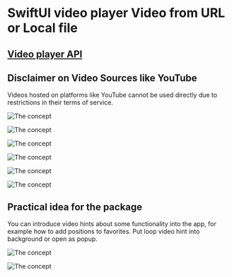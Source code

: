 # SwiftUI video player Video from URL or Local file

## [Video player API](https://github.com/swiftuiux/swiftui-loop-videoplayer)

## Disclaimer on Video Sources like YouTube
Videos hosted on platforms like YouTube cannot be used directly due to restrictions in their terms of service.
  
![The concept](https://github.com/swiftuiux/swiftui-video-player-example/blob/main/swiftui-loop-videoplayer-example/img/swiftui_video_player.gif) 

![The concept](https://github.com/swiftuiux/swiftui-video-player-example/blob/main/swiftui-loop-videoplayer-example/img/vector.gif) 

![The concept](https://github.com/swiftuiux/swiftui-video-player-example/blob/main/swiftui-loop-videoplayer-example/img/rotate.gif) 

![The concept](https://github.com/swiftuiux/swiftui-video-player-example/blob/main/swiftui-loop-videoplayer-example/img/rotate_around_edge.gif) 
  
![The concept](https://github.com/swiftuiux/swiftui-video-player-example/blob/main/swiftui-loop-videoplayer-example/img/swiftui.gif)
  
![The concept](https://github.com/swiftuiux/swiftui-video-player-example/blob/main/swiftui-loop-videoplayer-example/img/macos.gif) 
  
## Practical idea for the package
You can introduce video hints about some functionality into the app, for example how to add positions to favorites. Put loop video hint into background or open as popup.

![The concept](https://github.com/swiftuiux/swiftui-video-player-example/blob/main/swiftui-loop-videoplayer-example/img/swiftui_video_hint.gif)

![The concept](https://github.com/swiftuiux/swiftui-video-player-example/blob/main/swiftui-loop-videoplayer-example/img/tip_video_swiftui.gif)
